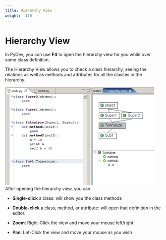 ```yaml
---
title: Hierarchy View
weight: '120'
---
```


# Hierarchy View

In PyDev, you can use **F4** to open the hierarchy view for you while over some class definition.

The Hierarchy View allows you to check a class hierarchy, seeing the relations as well as methods and attributes for all the classes in the hierarchy.

![hierarchy_view](./hierarchy_view.png)
After opening the hierarchy view, you can:

* **Single-click** a class: will show you the class methods

* **Double-click** a class, method, or attribute: will open that definition in the editor.

* **Zoom**: Right-Click the view and move your mouse left/right

* **Pan**: Lef-Click the view and move your mouse as you wish
